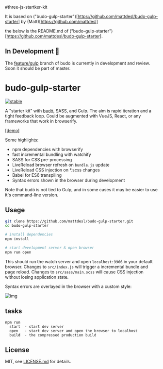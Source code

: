 #three-js-startker-kit

It is based on ("budo-gulp-starter")[https://github.com/mattdesl/budo-gulp-starter] by (Matt)[https://github.com/mattdesl]

the below is the README.md of ("budo-gulp-starter")[https://github.com/mattdesl/budo-gulp-starter].

## In Development :construction:

The [feature/gulp](https://github.com/mattdesl/budo/tree/feature/gulp) branch of budo is currently in development and review. Soon it should be part of master.

# budo-gulp-starter

[![stable](http://badges.github.io/stability-badges/dist/stable.svg)](http://github.com/badges/stability-badges)

A "starter kit" with [budō](https://github.com/mattdesl/budo), SASS, and Gulp. The aim is rapid iteration and a tight feedback loop. Could be augmented with VueJS, React, or any frameworks that work in browserify.

[[demo]](http://mattdesl.github.io/budo-gulp-starter/app/)

Some highlights:

  - npm dependencies with browserify
  - fast incremental bundling with watchify
  - SASS for CSS pre-processing
  - LiveReload browser refresh on `bundle.js` update
  - LiveReload CSS injection on *.scss changes
  - Babel for ES6 transpiling
  - Syntax errors shown in the browser during development

Note that budō is not tied to Gulp, and in some cases it may be easier to use it's command-line version. 

## Usage

```sh
git clone https://github.com/mattdesl/budo-gulp-starter.git
cd budo-gulp-starter

# install dependencies
npm install

# start development server & open browser
npm run open
```

This should run the watch server and open `localhost:9966` in your default browser. Changes to `src/index.js` will trigger a incremental bundle and page reload. Changes to `src/sass/main.scss` will cause CSS injection without losing application state. 

Syntax errors are overlayed in the browser with a custom style:

![img](http://i.imgur.com/dP7lH7N.png) 

## tasks

```
npm run
  start  - start dev server
  open   - start dev server and open the browser to localhost
  build  - the compressed production build
```

## License

MIT, see [LICENSE.md](http://github.com/mattdesl/budo-gulp-starter/blob/master/LICENSE.md) for details.
